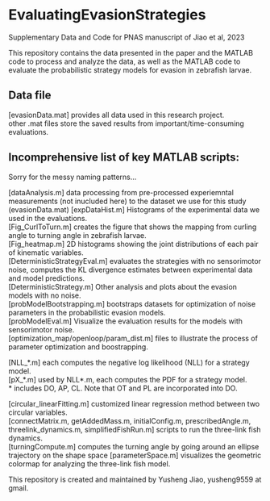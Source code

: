 # EvaluatingEvasionStrategies
Supplementary Data and Code for PNAS manuscript of Jiao et al, 2023

This repository contains the data presented in the paper and the MATLAB code to process and analyze the data, as well as the MATLAB code to evaluate the probabilistic strategy models for evasion in zebrafish larvae.
## Data file
[evasionData.mat] provides all data used in this research project.  
other .mat files store the saved results from important/time-consuming evaluations.

## Incomprehensive list of key MATLAB scripts:
Sorry for the messy naming patterns...

[dataAnalysis.m] data processing from pre-processed experiemntal measurements (not inucluded here) to the dataset we use for this study (evasionData.mat)
[expDataHist.m] Histograms of the experimental data we used in the evaluations.  
[Fig_CurlToTurn.m] creates the figure that shows the mapping from curling angle to turning angle in zebrafish larvae.  
[Fig_heatmap.m] 2D histograms showing the joint distributions of each pair of kinematic variables.  
[DeterministicStrategyEval.m] evaluates the strategies with no sensorimotor noise, computes the KL divergence estimates between experimental data and model predictions.  
[DeterministicStrategy.m] Other analysis and plots about the evasion models with no noise.  
[probModelBootstrapping.m] bootstraps datasets for optimization of noise parameters in the probabilistic evasion models.  
[probModelEval.m] Visualize the evaluation results for the models with sensorimotor noise.  
[optimization_map/openloop/param_dist.m] files to illustrate the process of parameter optimization and boostrapping.  

[NLL_\*.m] each computes the negative log likelihood (NLL) for a strategy model.  
[pX_\*.m] used by NLL*.m, each computes the PDF for a strategy model.  
\* includes DO, AP, CL. Note that OT and PL are incorporated into DO.

[circular_linearFitting.m] customized linear regression method between two circular variables.  
[connectMatrix.m, getAddedMass.m, initialConfig.m, prescribedAngle.m, threelink_dynamics.m, simplifiedFishRun.m] scripts to run the three-link fish dynamics.  
[turningCompute.m] computes the turning angle by going around an ellipse trajectory on the shape space
[parameterSpace.m] visualizes the geometric colormap for analyzing the three-link fish model.



This repository is created and maintained by Yusheng Jiao, yusheng9559 at gmail.
